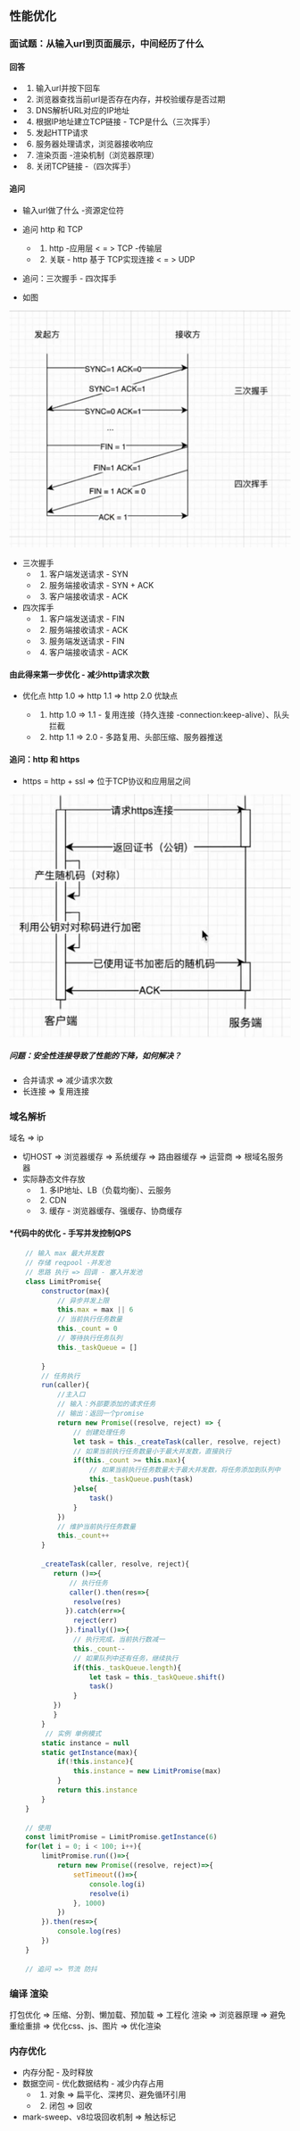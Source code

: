 #

## 性能优化

### 面试题：从输入url到页面展示，中间经历了什么

#### 回答

- 1. 输入url并按下回车
- 2. 浏览器查找当前url是否存在内存，并校验缓存是否过期
- 3. DNS解析URL对应的IP地址
- 4. 根据IP地址建立TCP链接 - TCP是什么（三次挥手）
- 5. 发起HTTP请求
- 6. 服务器处理请求，浏览器接收响应
- 7. 渲染页面 -渲染机制（浏览器原理）
- 8. 关闭TCP链接 -（四次挥手）

#### 追问

- 输入url做了什么 -资源定位符

- 追问 http 和 TCP
  - 1. http -应用层 < = > TCP -传输层
  - 2. 关联 - http 基于 TCP实现连接 < = > UDP
- 追问：三次握手 - 四次挥手
- 如图

![三次握手四次挥手](./img/image-5.png)

- 三次握手
  - 1. 客户端发送请求 - SYN
  - 2. 服务端接收请求 - SYN + ACK
  - 3. 客户端接收请求 - ACK
- 四次挥手
  - 1. 客户端发送请求 - FIN
  - 2. 服务端接收请求 - ACK
  - 3. 服务端发送请求 - FIN
  - 4. 客户端接收请求 - ACK

#### 由此得来第一步优化 - 减少http请求次数

- 优化点 http 1.0 => http 1.1 => http 2.0 优缺点

  - 1. http 1.0 => 1.1 - 复用连接（持久连接 -connection:keep-alive）、队头拦截
  - 2. http 1.1 => 2.0 - 多路复用、头部压缩、服务器推送

#### 追问：http 和 https

- https = http + ssl => 位于TCP协议和应用层之间

![https原理](./img/image-6.png)

##### 问题：安全性连接导致了性能的下降，如何解决？

- 合并请求 => 减少请求次数
- 长连接 => 复用连接

### 域名解析

  域名 => ip

- 切HOST => 浏览器缓存 => 系统缓存 => 路由器缓存 => 运营商 => 根域名服务器
- 实际静态文件存放
  - 1. 多IP地址、LB（负载均衡）、云服务
  - 2. CDN
  - 3. 缓存 - 浏览器缓存、强缓存、协商缓存

#### *代码中的优化 - 手写并发控制QPS

```js
    // 输入 max 最大并发数
    // 存储 reqpool -并发池
    // 思路 执行 => 回调 - 塞入并发池
    class LimitPromise{
        constructor(max){
            // 异步并发上限
            this.max = max || 6
            // 当前执行任务数量
            this._count = 0
            // 等待执行任务队列
            this._taskQueue = []
           
        }
        // 任务执行
        run(caller){
            //主入口
            // 输入：外部要添加的请求任务
            // 输出：返回一个promise
            return new Promise((resolve, reject) => {
                // 创建处理任务
                let task = this._createTask(caller, resolve, reject)
                // 如果当前执行任务数量小于最大并发数，直接执行
                if(this._count >= this.max){
                    // 如果当前执行任务数量大于最大并发数，将任务添加到队列中
                    this._taskQueue.push(task)
                }else{
                    task()
                }
            })
            // 维护当前执行任务数量
            this._count++
        }

        _createTask(caller, resolve, reject){
           return ()=>{
               // 执行任务
               caller().then(res=>{
                resolve(res)
              }).catch(err=>{
                reject(err)
              }).finally(()=>{
                // 执行完成，当前执行数减一
                this._count--
                // 如果队列中还有任务，继续执行
                if(this._taskQueue.length){
                    let task = this._taskQueue.shift()
                    task()
                }
           })
           }
        }
         // 实例 单例模式
        static instance = null
        static getInstance(max){
            if(!this.instance){
                this.instance = new LimitPromise(max)
            }
            return this.instance
        }
    }

    // 使用
    const limitPromise = LimitPromise.getInstance(6)
    for(let i = 0; i < 100; i++){
        limitPromise.run(()=>{
            return new Promise((resolve, reject)=>{
                setTimeout(()=>{
                    console.log(i)
                    resolve(i)
                }, 1000)
            })
        }).then(res=>{
            console.log(res)
        })
    }

    // 追问 => 节流 防抖
```

### 编译 渲染

打包优化 => 压缩、分割、懒加载、预加载 => 工程化
渲染 => 浏览器原理 => 避免重绘重排 => 优化css、js、图片 => 优化渲染

### 内存优化

- 内存分配 - 及时释放
- 数据空间 - 优化数据结构 - 减少内存占用
  - 1. 对象 => 扁平化、深拷贝、避免循环引用
  - 2. 闭包 => 回收
- mark-sweep、v8垃圾回收机制 => 触达标记
